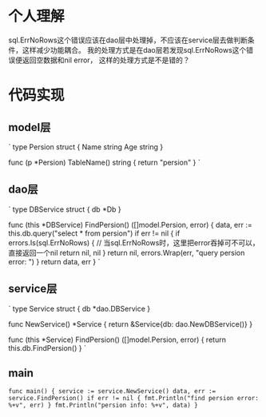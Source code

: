 # 个人理解
sql.ErrNoRows这个错误应该在dao层中处理掉，不应该在service层去做判断条件，这样减少功能耦合。
我的处理方式是在dao层若发现sql.ErrNoRows这个错误便返回空数据和nil error， 这样的处理方式是不是错的？

# 代码实现

## model层
`
type Persion struct {
	Name string
	Age  string
}

func (p *Persion) TableName() string {
	return "persion"
}
`

## dao层
`
type DBService struct {
	db *Db
}

func (this *DBService) FindPersion() ([]model.Persion, error) {
	data, err := this.db.query("select * from persion")
	if err != nil {
		if errors.Is(sql.ErrNoRows) {
			// 当sql.ErrNoRows时，这里把error吞掉可不可以，直接返回一个nil
			return nil, nil
		}
		return nil, errors.Wrap(err, "query persion error: ")
	}
	return data, err
}
`
## service层
`
type Service struct {
	db *dao.DBService
}

func NewService() *Service {
	return &Service{db: dao.NewDBService()}
}

func (this *Service) FindPersion() ([]model.Persion, error) {
	return this.db.FindPersion()
}
`

## main
`
func main() {
	service := service.NewService()
	data, err := service.FindPersion()
	if err != nil {
		fmt.Println("find persion error: %+v", err)
	}
	fmt.Println("persion info: %+v", data)
}
`
